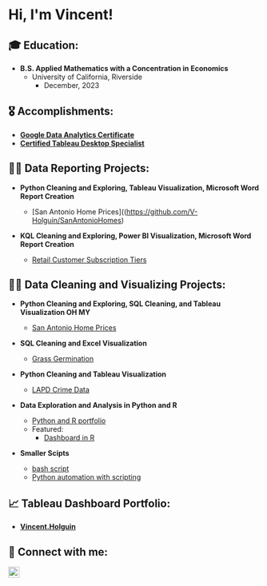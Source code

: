 <h1>Hi, I'm Vincent! </h1>

<h2>🎓 Education:</h2>

- <b>B.S. Applied Mathematics with a Concentration in Economics</b>
  - University of California, Riverside
      - December, 2023

<h2>🎖 Accomplishments:</h2>

- <b>[Google Data Analytics Certificate](https://www.coursera.org/account/accomplishments/professional-cert/6TM3F9WLB9B8?utm_source=link&utm_medium=certificate&utm_content=cert_image&utm_campaign=sharing_cta&utm_product=prof)</b>
- <b>[Certified Tableau Desktop Specialist](https://www.credly.com/badges/29931a08-4ebc-4536-995a-3c7c72d8c253)</b>

<h2>👨‍🏫 Data Reporting Projects:</h2>

- <b>Python Cleaning and Exploring, Tableau Visualization, Microsoft Word Report Creation</b>
  - [San Antonio Home Prices]((https://github.com/V-Holguin/SanAntonioHomes)

- <b>KQL Cleaning and Exploring, Power BI Visualization, Microsoft Word Report Creation</b>
  - [Retail Customer Subscription Tiers](https://github.com/V-Holguin/SubscriptionTiers)

<h2>👨‍💻 Data Cleaning and Visualizing Projects:</h2>

- <b>Python Cleaning and Exploring, SQL Cleaning, and Tableau Visualization OH MY</b>
  - [San Antonio Home Prices](https://github.com/V-Holguin/SanAntonioHomes/tree/main)

- <b>SQL Cleaning and Excel Visualization</b>
  - [Grass Germination](https://github.com/V-Holguin/Grass-Germination/tree/main)
 
- <b>Python Cleaning and Tableau Visualization</b>
  - [LAPD Crime Data](https://github.com/V-Holguin/LAPD-Crime)

- <b>Data Exploration and Analysis in Python and R</b>
  - [Python and R portfolio](https://github.com/V-Holguin/Data-Exploration/tree/main)
  - Featured:
      - [Dashboard in R](https://github.com/V-Holguin/Data-Exploration/tree/main/AmazonBooks)

- <b>Smaller Scipts</b>
  - [bash script](https://github.com/V-Holguin/SimpleBash/tree/main)
  - [Python automation with scripting](https://github.com/V-Holguin/PythonScripting)
 
<h2>📈 Tableau Dashboard Portfolio:</h2>

- <b>[Vincent.Holguin](https://public.tableau.com/app/profile/vincent.holguin/vizzes)

<h2> 🤳 Connect with me:</h2>

[<img align="left" alt="VincentHolguin | LinkedIn" width="22px" src="https://cdn.jsdelivr.net/npm/simple-icons@v3/icons/linkedin.svg" />][linkedin]

[linkedin]: https://www.linkedin.com/in/vincent-holguin-860635296/

